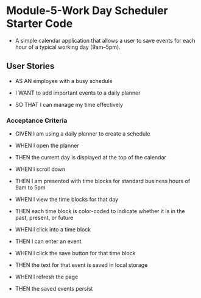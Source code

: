 # Module-5-Work Day Scheduler Starter Code

* A simple calendar application that allows a user to save events for each hour of a typical working day (9am–5pm).

## User Stories

* AS AN employee with a busy schedule

* I WANT to add important events to a daily planner

* SO THAT I can manage my time effectively

### Acceptance Criteria

* GIVEN I am using a daily planner to create a schedule

* WHEN I open the planner

* THEN the current day is displayed at the top of the calendar

* WHEN I scroll down

* THEN I am presented with time blocks for standard business hours of 9am to 5pm

* WHEN I view the time blocks for that day

* THEN each time block is color-coded to indicate whether it is in the past, present, or future

* WHEN I click into a time block

* THEN I can enter an event

* WHEN I click the save button for that time block

* THEN the text for that event is saved in local storage

* WHEN I refresh the page

* THEN the saved events persist
